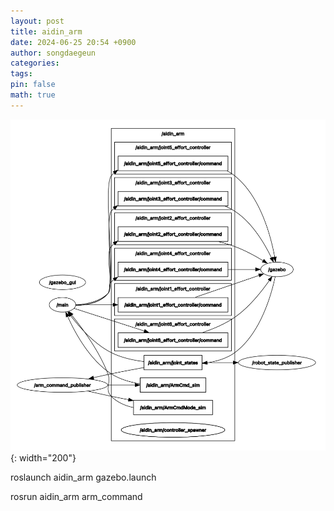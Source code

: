 ```yaml
---
layout: post
title: aidin_arm
date: 2024-06-25 20:54 +0900
author: songdaegeun
categories:
tags:
pin: false
math: true
---
```


![ssh_scheme.png](/assets/img/개념/2024-06-25-aidin-arm/arm_graph.png){: width="200"}  


roslaunch aidin_arm gazebo.launch

rosrun aidin_arm arm_command
```